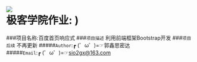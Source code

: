 ![](http://jiuye.jikexueyuan.com/Current/home/images/logo.png)  
极客学院作业: )
=================
###项目名称:百度首页响应式
###`项目描述`
      利用前端框架Bootstrap开发
###`项目后续`
      不再更新
#####`Author`:┏ (゜ω゜)=☞郭鑫思密达<br>
#####`Email`:┏ (゜ω゜)=☞sio2gx@163.com<br>
